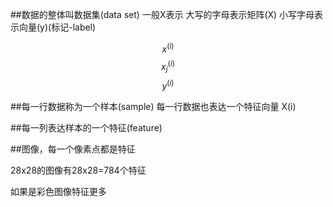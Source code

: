 ##数据的整体叫数据集(data set)  一般X表示
大写的字母表示矩阵(X) 小写字母表示向量(y)(标记-label)


$$ x^{(i)} $$
$$ x^{(i)}_j $$
$$ y^{(i)} $$
  
##每一行数据称为一个样本(sample)
每一行数据也表达一个特征向量 X(i)

##每一列表达样本的一个特征(feature)

##图像，每一个像素点都是特征

28x28的图像有28x28=784个特征

如果是彩色图像特征更多


